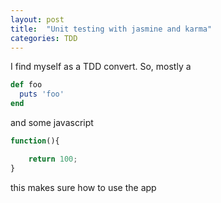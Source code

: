 ```yaml
---
layout: post
title:  "Unit testing with jasmine and karma"
categories: TDD
---
```


I find myself as a TDD convert. So, mostly a 

```ruby
def foo
  puts 'foo'
end
```

and some javascript

```javascript
function(){

    return 100;
}
```

this makes sure how to use the app